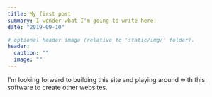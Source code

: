 ```yaml
---
title: My first post
summary: I wonder what I'm going to write here!
date: "2019-09-10"

# optional header image (relative to 'static/img/' folder).
header:
  caption: ""
  image: ""
---
```


I'm looking forward to building this site and playing around with this software to create other websites. 
